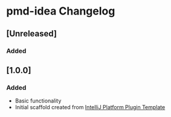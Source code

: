 <!-- Keep a Changelog guide -> https://keepachangelog.com -->

# pmd-idea Changelog

## [Unreleased]
### Added

## [1.0.0]
### Added
- Basic functionality
- Initial scaffold created from [IntelliJ Platform Plugin Template](https://github.com/JetBrains/intellij-platform-plugin-template)
